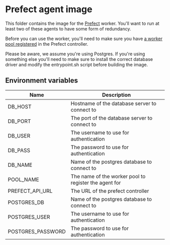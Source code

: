 # Prefect agent image

This folder contains the image for the [Prefect](https://www.prefect.io/) worker.
You'll want to run at least two of these agents to have some form of redundancy.

Before you can use the worker, you'll need to make sure you have
[a worker pool registered](https://docs.prefect.io/2.11.5/concepts/work-pools/)
in the Prefect controller.

Please be aware, we assume you're using Postgres. If you're using something else
you'll need to make sure to install the correct database driver and modify the
entrypoint.sh script before building the image.

## Environment variables

| Name             | Description                                           |
| ---------------- | ----------------------------------------------------- |
| DB_HOST          | Hostname of the database server to connect to         |
| DB_PORT          | The port of the database server to connect to         |
| DB_USER          | The username to use for authentication                |
| DB_PASS          | The password to use for authentication                |
| DB_NAME          | Name of the postgres database to connect to           |
| POOL_NAME        | The name of the worker pool to register the agent for |
| PREFECT_API_URL  | The URL of the prefect controller                     |
| POSTGRES_DB      | Name of the postgres database to connect to           |
| POSTGRES_USER    | The username to use for authentication                |
| POSTGRES_PASSWORD| The password to use for authentication                |
